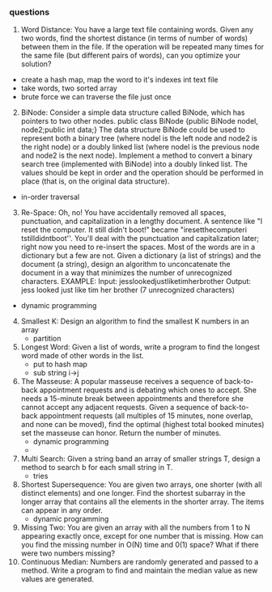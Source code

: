 ### questions
1. Word Distance: You have a large text file containing words. Given any two words, find the shortest
  distance (in terms of number of words) between them in the file. If the operation will be repeated
  many times for the same file (but different pairs of words), can you optimize your solution?
  * create a hash map, map the word to it's indexes int text file
  * take words, two sorted array
  * brute force we can traverse the file just once
2. BiNode: Consider a simple data structure called BiNode, which has pointers to two other nodes.
  public class BiNode {public BiNode nodel, node2;public int data;}
  The data structure BiNode could be used to represent both a binary tree (where nodel is the left
  node and node2 is the right node) or a doubly linked list (where nodel is the previous node and
  node2 is the next node). Implement a method to convert a binary search tree (implemented with
  BiNode) into a doubly linked list. The values should be kept in order and the operation should be
  performed in place (that is, on the original data structure).
  * in-order traversal
3. Re-Space: Oh, no! You have accidentally removed all spaces, punctuation, and capitalization in a
  lengthy document. A sentence like "I reset the computer. It still didn't boot!"
  became "iresetthecomputeri tstilldidntboot''. You'll deal with the punctuation and capitalization
  later; right now you need to re-insert the spaces. Most of the words are in a dictionary but
  a few are not. Given a dictionary (a list of strings) and the document (a string), design an algorithm
  to unconcatenate the document in a way that minimizes the number of unrecognized characters.
  EXAMPLE:
  Input: jesslookedjustliketimherbrother
  Output: jess looked just like tim her brother (7 unrecognized characters)
  * dynamic programming
4. Smallest K: Design an algorithm to find the smallest K numbers in an array
    * partition
5. Longest Word: Given a list of words, write a program to find the longest word made of other words in the list.
    * put to hash map
    * sub string i->j
6. The Masseuse: A popular masseuse receives a sequence of back-to-back appointment requests
  and is debating which ones to accept. She needs a 15-minute break between appointments and
  therefore she cannot accept any adjacent requests. Given a sequence of back-to-back appointment
  requests (all multiples of 15 minutes, none overlap, and none can be moved), find the optimal
  (highest total booked minutes) set the masseuse can honor. Return the number of minutes.
    * dynamic programming
    * 
7. Multi Search: Given a string band an array of smaller strings T, design a method to search b for
  each small string in T.
    * tries
8. Shortest Supersequence: You are given two arrays, one shorter (with all distinct elements) and one
  longer. Find the shortest subarray in the longer array that contains all the elements in the shorter
  array. The items can appear in any order.
    * dynamic programming
9. Missing Two: You are given an array with all the numbers from 1 to N appearing exactly once,
  except for one number that is missing. How can you find the missing number in O(N) time and
  0(1) space? What if there were two numbers missing?
10. Continuous Median: Numbers are randomly generated and passed to a method. Write a program
  to find and maintain the median value as new values are generated.